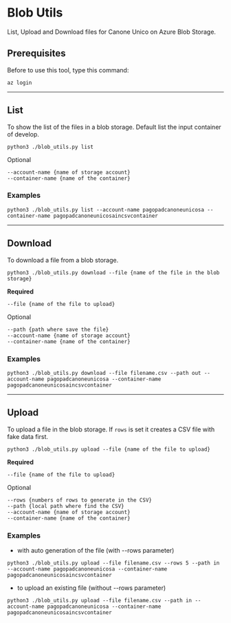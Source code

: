 # Blob Utils

List, Upload and Download files for Canone Unico on Azure Blob Storage.

## Prerequisites

Before to use this tool, type this command:

`az login`

---

## List

To show the list of the files in a blob storage. Default list the input container of develop.

`python3 ./blob_utils.py list`

Optional

```
--account-name {name of storage account}
--container-name {name of the container}
```

### Examples

`python3 ./blob_utils.py list --account-name pagopadcanoneunicosa --container-name pagopadcanoneunicosaincsvcontainer`

---

## Download

To download a file from a blob storage.

`python3 ./blob_utils.py download --file {name of the file in the blob storage}`

**Required**

`--file {name of the file to upload}`

Optional

```
--path {path where save the file}
--account-name {name of storage account}
--container-name {name of the container}
```

### Examples

`python3 ./blob_utils.py download --file filename.csv --path out --account-name pagopadcanoneunicosa --container-name pagopadcanoneunicosaincsvcontainer`

---

## Upload

To upload a file in the blob storage. If `rows` is set it creates a CSV file with fake data first.

`python3 ./blob_utils.py upload --file {name of the file to upload}`

**Required**

`--file {name of the file to upload}`

Optional

```
--rows {numbers of rows to generate in the CSV}
--path {local path where find the CSV}
--account-name {name of storage account}
--container-name {name of the container}
```

### Examples

- with auto generation of the file (with --rows parameter)

`python3 ./blob_utils.py upload --file filename.csv --rows 5 --path in --account-name pagopadcanoneunicosa --container-name pagopadcanoneunicosaincsvcontainer`

- to upload an existing file (without --rows parameter)

`python3 ./blob_utils.py upload --file filename.csv --path in --account-name pagopadcanoneunicosa --container-name pagopadcanoneunicosaincsvcontainer`
